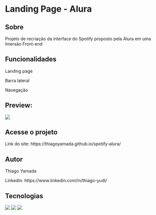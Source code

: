 <h1>Landing Page - Alura</h1>

<h2>Sobre</h2>
<p>Projeto de recriação da interface do Spotify proposto pela Alura em uma Imersão Front-end</p>

<h2>Funcionalidades</h2>
<p>Landing page</p>
<p>Barra lateral</p>
<p>Navegação</p>

<h2>Preview:</h2>
<img src="./Captura de Tela 2025-03-14 às 22.47.22.png">

<h2>Acesse o projeto</h2>
<p>Link do site: https://thiagoyamada.github.io/spotify-alura/</p>

<h2>Autor</h2>
<p>Thiago Yamada</p>
<p>Linkedin: https://www.linkedin.com/in/thiago-yudi/</p>

## Tecnologias
<div>
  <img src="https://img.shields.io/badge/HTML-239120?style=for-the-badge&logo=html5&logoColor=white">
  <img src="https://img.shields.io/badge/CSS-239120?&style=for-the-badge&logo=css3&logoColor=white">
  <img src="https://img.shields.io/badge/JavaScript-F7DF1E?style=for-the-badge&logo=javascript&logoColor=black">
</div>
